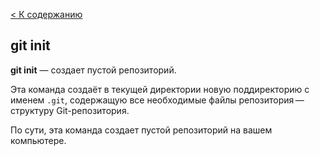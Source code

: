 [< К содержанию](./readme.md)

## git init

**git init** — создает пустой репозиторий.

Эта команда создаёт в текущей директории новую поддиректорию с именем `.git`, содержащую все необходимые файлы репозитория — структуру Git-репозитория.

По сути, эта команда создает пустой репозиторий на вашем компьютере.
